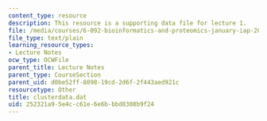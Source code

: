 ```yaml
---
content_type: resource
description: This resource is a supporting data file for lecture 1.
file: /media/courses/6-092-bioinformatics-and-proteomics-january-iap-2005/252321a95e4cc61e6e6bbbd8308b9f24_clusterdata.dat
file_type: text/plain
learning_resource_types:
- Lecture Notes
ocw_type: OCWFile
parent_title: Lecture Notes
parent_type: CourseSection
parent_uid: d0be52ff-8098-19cd-2d6f-2f443aed921c
resourcetype: Other
title: clusterdata.dat
uid: 252321a9-5e4c-c61e-6e6b-bbd8308b9f24
---
```

